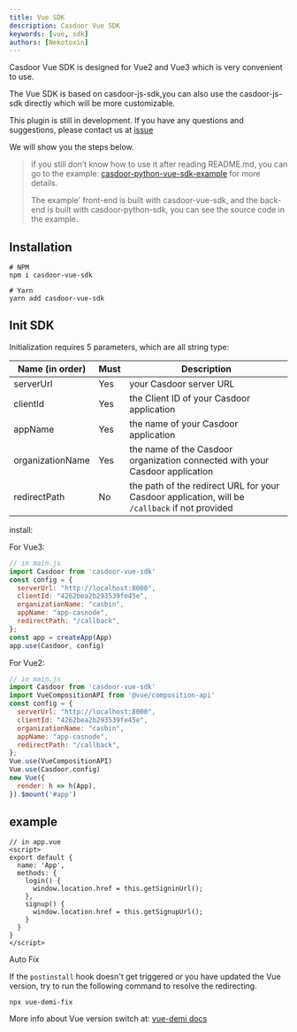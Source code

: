 ```yaml
---
title: Vue SDK
description: Casdoor Vue SDK
keywords: [vue, sdk]
authors: [Nekotoxin]
---
```


Casdoor Vue SDK is designed for Vue2 and Vue3 which is very convenient to use.

The Vue SDK is based on casdoor-js-sdk,you can also use the casdoor-js-sdk directly which will be more customizable.

This plugin is still in development. If you have any questions and suggestions, please contact us at [issue](https://github.com/casdoor/casdoor-vue-sdk/issues)

We will show you the steps below.

> if you still don’t know how to use it after reading README.md, you can go to the example: [casdoor-python-vue-sdk-example](https://github.com/casdoor/casdoor-python-vue-sdk-example) for more details.
>
> The example' front-end is built with casdoor-vue-sdk, and the back-end is built with casdoor-python-sdk, you can see the source code in the example.

## Installation

```shell
# NPM
npm i casdoor-vue-sdk

# Yarn
yarn add casdoor-vue-sdk
```

## Init SDK

Initialization requires 5 parameters, which are all string type:

| Name (in order)  | Must | Description                                         |
| ---------------- | ---- | --------------------------------------------------- |
| serverUrl  | Yes  | your Casdoor server URL               |
| clientId         | Yes  | the Client ID of your Casdoor application                        |
| appName           | Yes  | the name of your Casdoor application |
| organizationName     | Yes  | the name of the Casdoor organization connected with your Casdoor application                    |
| redirectPath     | No  | the path of the redirect URL for your Casdoor application, will be `/callback` if not provided              |

install:

For Vue3:

```javascript
// in main.js
import Casdoor from 'casdoor-vue-sdk'
const config = {
  serverUrl: "http://localhost:8000",
  clientId: "4262bea2b293539fe45e",
  organizationName: "casbin",
  appName: "app-casnode",
  redirectPath: "/callback",
};
const app = createApp(App)
app.use(Casdoor, config)
```

For Vue2:

```javascript
// in main.js
import Casdoor from 'casdoor-vue-sdk'
import VueCompositionAPI from '@vue/composition-api'
const config = {
  serverUrl: "http://localhost:8000",
  clientId: "4262bea2b293539fe45e",
  organizationName: "casbin",
  appName: "app-casnode",
  redirectPath: "/callback",
};
Vue.use(VueCompositionAPI)
Vue.use(Casdoor,config)
new Vue({
  render: h => h(App),
}).$mount('#app')
```

## example

```vue
// in app.vue
<script>
export default {
  name: 'App',
  methods: {
    login() {
      window.location.href = this.getSigninUrl();
    },
    signup() {
      window.location.href = this.getSignupUrl();
    }
  }
}
</script>
```

Auto Fix

If the `postinstall` hook doesn't get triggered or you have updated the Vue version, try to run the following command to resolve the redirecting.

```shell
npx vue-demi-fix
```

More info about Vue version switch at: [vue-demi docs](https://github.com/vueuse/vue-demi)
